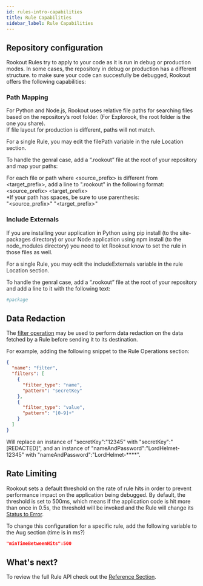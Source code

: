 ```yaml
---
id: rules-intro-capabilities
title: Rule Capabilities
sidebar_label: Rule Capabilities
---
```


## Repository configuration

Rookout Rules try to apply to your code as it is run in debug or production modes.
In some cases, the repository in debug or production has a different structure.
to make sure your code can succesfully be debugged, Rookout offers the following capabilities:

### Path Mapping

For Python and Node.js, Rookout uses relative file paths for searching files based on the repository’s root folder. (For Explorook, the root folder is the one you share).  
If file layout for production is different, paths will not match.  

For a single Rule, you may edit the filePath variable in the rule Location section.

To handle the genral case, add a “.rookout” file at the root of your repository and map your paths:  

  For each file or path where <source_prefix> is different from <target_prefix>, add a line to ".rookout" in the following format:  
  <source_prefix> <target_prefix>  
  *If your path has spaces, be sure to use parenthesis:  
  "<source_prefix>" "<target_prefix>" 


### Include Externals

If you are installing your application in Python using pip install (to the site-packages directory) or your Node application using npm install (to the node_modules directory) you need to let Rookout know to set the rule in those files as well.

For a single Rule, you may edit the includeExternals variable in the rule Location section.

To handle the genral case, add a “.rookout” file at the root of your repository and add a line to it with the following text:
```python 
#package
```

## Data Redaction

The [filter operation](rules-operations.md) may be used to perform data redaction on the data fetched by a Rule before sending it to its destination.  

For example, adding the following snippet to the Rule Operations section:
```json
{
  "name": "filter",
  "filters": [
    {
      "filter_type": "name",
      "pattern": "secretKey"
    },
    {
      "filter_type": "value",
      "pattern": "[0-9]+"
    }
  ]
}
```

Will replace an instance of "secretKey":"12345" with "secretKey":"[REDACTED]", and an instance of "nameAndPassword":"LordHelmet-12345" with "nameAndPassword":"LordHelmet-****".

## Rate Limiting

Rookout sets a default threshold on the rate of rule hits in order to prevent performance impact on the application being debugged.
By default, the threshold is set to 500ms, which means if the application code is hit more than once in 0.5s, the threshold will be invoked and the Rule will change its [Status to Error](rules-intro-troubleshooting.md).

To change this configuration for a specific rule, add the following variable to the Aug section (time is in ms?)
```json
"minTimeBetweenHits":500
```

## What's next?

To review the full Rule API check out the [Reference Section](rules-index.md).